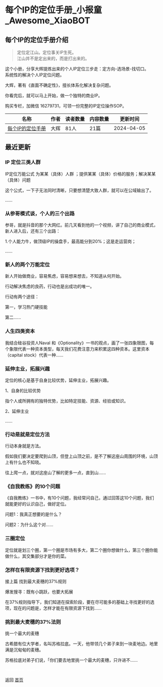 # 每个IP的定位手册_小报童_Awesome_XiaoBOT

## 每个IP的定位手册介绍
> 定位定江山。定位事关IP生死。    
江山并不是定出来的，而是打出来的。    
    
这个小册，分享大辉提炼出来的个人IP定位三步走：定方向-选场景-找切口。    
系统性的解决个人IP定位问题。    
    
大辉，著有《直面不确定性》，擅长体系化解决复杂问题。    
    
你看完后，就可以马上开始，做一个独特的商业IP。    
    
购买专栏，加微信 16279731，可领一份完整的IP定位操作SOP。  
  


|名称|作者|读者数量|内容数量|更新时间|
|---|---|---|---|---|
|[每个IP的定位手册](https://xiaobot.net/p/IP99?refer=0b133df9-27dc-423b-8101-639049001c13)|大辉|81人|21篇|2024-04-05|

## 最近更新
### IP 定位三类人群

IP定位万能公式 为某某（具体）人群 ；提供某某（具体）价格的服务；解决某某（具体）问题

这个公式，一下子无法同时清晰，只要想清楚大致人群，就可以在公域输出了。

......

### 从参哥模式谈，个人的三个出路

参哥，就是抖音的那个大网红。前几天看到他的一个视频，讲了自己的商业模式，新人进入后，还有三个出路：

1.个人能力牛，做顶级IP的操盘手，最高能分到20%；这是走运营岗；

......

### 新人的两个万能定位

新人开始做商业，容易焦虑，容易想来想去，不知道从何开始。

行动解决焦虑的良药，行动也是出成功的唯一。

行动有两个途径：

第一，学习热门硬技能

第二......

### 人生四类资本

我结合硅谷投资人Naval
和《Optionality》一书的观点，画了一张四象限图，每个象限代表一种资本类型，每天我们花费注意力来积累这四种资本。这里资本（capital
stock）代表一种......

### 延伸主业，拓展兴趣

定位的核心是基于自身比较优势，延伸主业，拓展兴趣。

1、自身的比较优势

指个人或所拥有的独特优势，比如特定技能、资源、经验或知识。

2、延伸主业

......

### 行动是就是定位方法

行动本身就是方法。

假如我们要决定要爬到山顶，但登上山顶之前，是不了解这座山周围的环境，山顶上有什么也不知晓。

往上爬一点，就对这座山了解的更多一点，直到山......

### 《自我教练》的10个问题

《自我教练》一书中，有10个问题，我经常问自己，通过回答这10个问题，我们就能更好的认识自己，做好定位。

问题1：我真正想要的是什么？

问题2：为什么这个对......

### 三圈定位

定位就是划三个圈，第一个圈是市场有多大，第二个圈你想做什么，第三个圈你能做什么，其交集部分才是你的菜。

### 怎样在有限资源下找到更好选项？

接上篇 找到最大麦穗的37%规则

爆发搜寻：既有小跳跃，也要大拓展

在37%规则指导下，我们知道在探索阶段，要在尽可能多的基础上寻找更好的选项，现在的问题是，怎样才能在有限资源下找到......

### 挑到最大麦穗的37%法则

挑一个最大的麦穗

古希腊有位大学者，名叫苏格拉底。一天，他带领几个弟子来到一块麦地边。地里满是沉甸甸的麦穗。

苏格拉底对弟子们说，「你们要去地里挑一个最大的麦穗，只许进不......


<a href="https://github.com/Reno9527/awesome-xiaobot" style="color: white; text-decoration: none;">awesome-xiaobot</a>

返回 [首页](../README.md)
